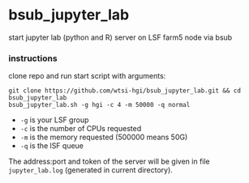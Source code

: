 # bsub_jupyter_lab
start jupyter lab (python and R) server on LSF farm5 node via bsub

### instructions
clone repo and run start script with arguments:
```
git clone https://github.com/wtsi-hgi/bsub_jupyter_lab.git && cd bsub_jupyter_lab
bsub_jupyter_lab.sh -g hgi -c 4 -m 50000 -q normal
```

* `-g` is your LSF group
* `-c` is the number of CPUs requested
* `-m` is the memory requested (500000 means 50G)
* `-q` is the lSF queue

The address:port and token of the server will be given in file `jupyter_lab.log` (generated in current directory).

